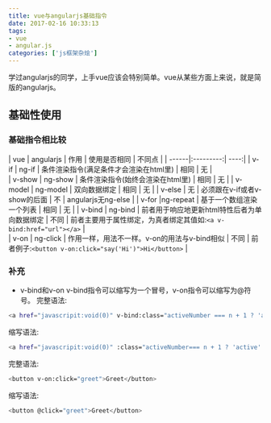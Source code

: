 ```yaml
---
title: vue与angularjs基础指令
date: 2017-02-16 10:33:13
tags:  
- vue
- angular.js
categories: ['js框架杂烩']
---
```

学过angularjs的同学，上手vue应该会特别简单。vue从某些方面上来说，就是简版的angularjs。
## 基础性使用
<!-- more -->
### 基础指令相比较

|  vue  | angularjs | 作用 | 使用是否相同 | 不同点 |
| ------|:---------:| ----:|
| v-if     |   ng-if  |  条件渲染指令(满足条件才会渲染在html里)       | 相同 |                           无                                        |  
| v-show   | ng-show  |  条件渲染指令(始终会渲染在html里)             | 相同 |                           无                                        | 
| v-model  | ng-model |  双向数据绑定                                 | 相同 |                           无                                        | 
| v-else   |   无     |  必须跟在v-if或者v-show的后面                 | 不   |                     angularjs无ng-else                              | 
| v-for    |ng-repeat |  基于一个数组渲染一个列表                     | 相同 |                           无 			                           | 
| v-bind   | ng-bind  |  前者用于响应地更新html特性后者为单向数据绑定 | 不同 | 前者主要用于属性绑定，为真者绑定其值如:`<a v-bind:href="url"></a>`  |   
| v-on     | ng-click |  作用一样，用法不一样。v-on的用法与v-bind相似 | 不同 | 前者例子:`<button v-on:click="say('Hi')">Hi</button>`               | 
### 补充
 - v-bind和v-on
v-bind指令可以缩写为一个冒号，v-on指令可以缩写为@符号。
完整语法:
``` bash
<a href="javascripit:void(0)" v-bind:class="activeNumber === n + 1 ? 'active' : ''">{{ n + 1 }}</a>
```
缩写语法:
``` bash
<a href="javascripit:void(0)" :class="activeNumber=== n + 1 ? 'active' : ''">{{ n + 1 }}</a>
```
完整语法:
``` bash
<button v-on:click="greet">Greet</button>
```
缩写语法:
``` bash
<button @click="greet">Greet</button>
```
